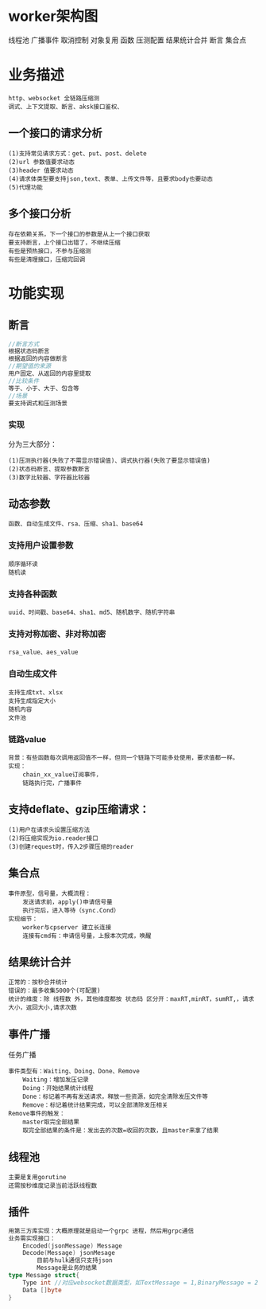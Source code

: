# worker架构图
线程池
广播事件
取消控制
对象复用
函数
压测配置
结果统计合并
断言
集合点


# 业务描述
```
http、websocket 全链路压缩测
调式、上下文提取、断言、aksk接口鉴权、
```
## 一个接口的请求分析
```
(1)支持常见请求方式：get、put、post、delete
(2)url 参数值要求动态
(3)header 值要求动态 
(4)请求体类型要支持json,text、表单、上传文件等，且要求body也要动态
(5)代理功能
```
## 多个接口分析
```
存在依赖关系，下一个接口的参数是从上一个接口获取
要支持断言，上个接口出错了，不继续压缩
有些是预热接口，不参与压缩测
有些是清理接口，压缩完回调
```
# 功能实现
## 断言
```c
//断言方式
根据状态码断言
根据返回的内容做断言
//期望值的来源
用户固定、从返回的内容里提取
//比较条件
等于、小于、大于、包含等
//场景
要支持调式和压测场景
```
### 实现
分为三大部分：
```
(1)压测执行器(失败了不需显示错误值)、调式执行器(失败了要显示错误值)
(2)状态码断言、提取参数断言
(3)数字比较器、字符器比较器
```
## 动态参数
```
函数、自动生成文件、rsa、压缩、sha1、base64
```
### 支持用户设置参数
```
顺序循环读
随机读
```
### 支持各种函数
```
uuid、时间戳、base64、sha1、md5、随机数字、随机字符串
```
### 支持对称加密、非对称加密
```
rsa_value、aes_value
```
### 自动生成文件
```
支持生成txt、xlsx
支持生成指定大小
随机内容
文件池
```
### 链路value
```
背景：有些函数每次调用返回值不一样，但同一个链路下可能多处使用，要求值都一样。
实现：
    chain_xx_value订阅事件，
    链路执行完，广播事件
```

## 支持deflate、gzip压缩请求：
```
(1)用户在请求头设置压缩方法
(2)将压缩实现为io.reader接口
(3)创建request时，传入2步骤压缩的reader
```

## 集合点
```
事件原型，信号量，大概流程：
    发送请求前，apply()申请信号量
    执行完后，进入等待（sync.Cond）
实现细节：
    worker与cpserver 建立长连接
    连接有cmd有：申请信号量，上报本次完成，唤醒
```

## 结果统计合并
```
正常的：按秒合并统计
错误的：最多收集5000个(可配置)
统计的维度：除 线程数 外，其他维度都按 状态码 区分开：maxRT,minRT，sumRT,，请求大小，返回大小,请求次数
```
## 事件广播
任务广播
```
事件类型有：Waiting、Doing、Done、Remove
    Waiting：增加发压记录
    Doing：开始结果统计线程
    Done：标记着不再有发送请求，释放一些资源，如完全清除发压文件等
    Remove：标记着统计结果完成，可以全部清除发压相关
Remove事件的触发：
    master取完全部结果
    取完全部结果的条件是：发出去的次数=收回的次数，且master来拿了结果
```
## 线程池
```
主要是复用gorutine
还需按秒维度记录当前活跃线程数
```
## 插件
```go
用第三方库实现：大概原理就是启动一个grpc 进程，然后用grpc通信
业务需实现接口：
    Encoded(jsonMessage) Message
    Decode(Message) jsonMesage
        目前与hulk通信只支持json
        Message是业务的结果
type Message struct{
    Type int //对应websocket数据类型，如TextMessage = 1,BinaryMessage = 2
    Data []byte
}
```